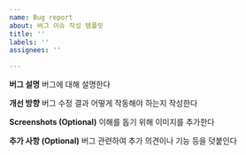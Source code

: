 ```yaml
---
name: Bug report
about: 버그 이슈 작성 템플릿
title: ''
labels: ''
assignees: ''

---
```


**버그 설명**
버그에 대해 설명한다

**개선 방향**
버그 수정 결과 어떻게 작동해야 하는지 작성한다

**Screenshots (Optional)**
이해를 돕기 위해 이미지를 추가한다

**추가 사항 (Optional)**
버그 관련하여 추가 의견이나 기능 등을 덧붙인다
